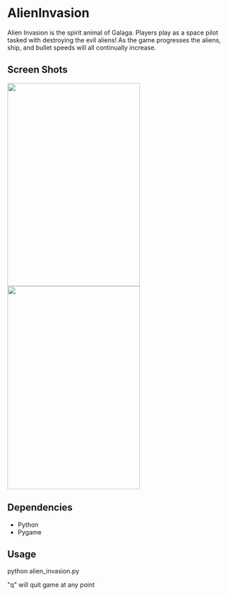 # AlienInvasion

<p> Alien Invasion is the spirit animal of Galaga. Players play as a space pilot tasked with destroying the evil aliens! As the game progresses the aliens, ship, and bullet speeds will all continually increase. </p>

## Screen Shots

<p float="center">
  <img src = "add" width = "300" height = "460" />
  <img src = "add" width = "300" height = "460" />
</p>

## Dependencies
  * Python 
  * Pygame
 
## Usage
  <p> python alien_invasion.py </p>
  <p> "q" will quit game at any point </p>
